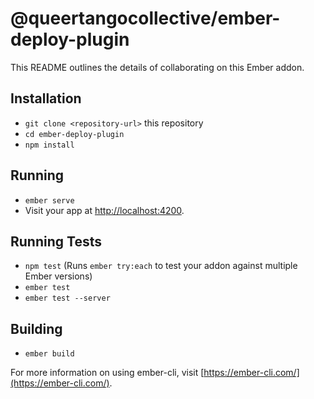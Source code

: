 # @queertangocollective/ember-deploy-plugin

This README outlines the details of collaborating on this Ember addon.

## Installation

* `git clone <repository-url>` this repository
* `cd ember-deploy-plugin`
* `npm install`

## Running

* `ember serve`
* Visit your app at [http://localhost:4200](http://localhost:4200).

## Running Tests

* `npm test` (Runs `ember try:each` to test your addon against multiple Ember versions)
* `ember test`
* `ember test --server`

## Building

* `ember build`

For more information on using ember-cli, visit [https://ember-cli.com/](https://ember-cli.com/).
